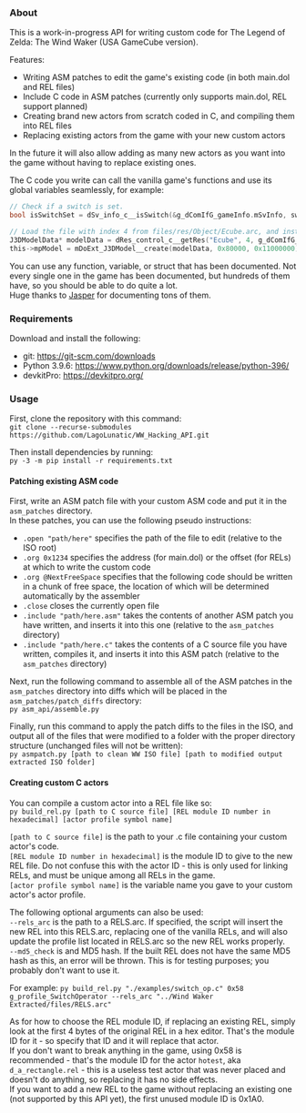 
### About

This is a work-in-progress API for writing custom code for The Legend of Zelda: The Wind Waker (USA GameCube version).

Features:
* Writing ASM patches to edit the game's existing code (in both main.dol and REL files)
* Include C code in ASM patches (currently only supports main.dol, REL support planned)
* Creating brand new actors from scratch coded in C, and compiling them into REL files
* Replacing existing actors from the game with your new custom actors

In the future it will also allow adding as many new actors as you want into the game without having to replace existing ones.  

The C code you write can call the vanilla game's functions and use its global variables seamlessly, for example:
```c
// Check if a switch is set.
bool isSwitchSet = dSv_info_c__isSwitch(&g_dComIfG_gameInfo.mSvInfo, switchToCheck, this->parent.mCurrent.mRoomNo);
```
```c
// Load the file with index 4 from files/res/Object/Ecube.arc, and instantiate it as a 3D model.
J3DModelData* modelData = dRes_control_c__getRes("Ecube", 4, g_dComIfG_gameInfo.mResCtrl.mObjectInfo, 0x40);
this->mpModel = mDoExt_J3DModel__create(modelData, 0x80000, 0x11000000);
```

You can use any function, variable, or struct that has been documented. Not every single one in the game has been documented, but hundreds of them have, so you should be able to do quite a lot.  
Huge thanks to [Jasper](https://github.com/magcius) for documenting tons of them.  

### Requirements

Download and install the following:
* git: https://git-scm.com/downloads
* Python 3.9.6: https://www.python.org/downloads/release/python-396/
* devkitPro: https://devkitpro.org/

### Usage

First, clone the repository with this command:  
`git clone --recurse-submodules https://github.com/LagoLunatic/WW_Hacking_API.git`  

Then install dependencies by running:  
`py -3 -m pip install -r requirements.txt`  

#### Patching existing ASM code

First, write an ASM patch file with your custom ASM code and put it in the `asm_patches` directory.  
In these patches, you can use the following pseudo instructions:
* `.open "path/here"` specifies the path of the file to edit (relative to the ISO root)
* `.org 0x1234` specifies the address (for main.dol) or the offset (for RELs) at which to write the custom code
* `.org @NextFreeSpace` specifies that the following code should be written in a chunk of free space, the location of which will be determined automatically by the assembler
* `.close` closes the currently open file
* `.include "path/here.asm"` takes the contents of another ASM patch you have written, and inserts it into this one (relative to the `asm_patches` directory)
* `.include "path/here.c"` takes the contents of a C source file you have written, compiles it, and inserts it into this ASM patch (relative to the `asm_patches` directory)

Next, run the following command to assemble all of the ASM patches in the `asm_patches` directory into diffs which will be placed in the `asm_patches/patch_diffs` directory:  
`py asm_api/assemble.py`

Finally, run this command to apply the patch diffs to the files in the ISO, and output all of the files that were modified to a folder with the proper directory structure (unchanged files will not be written):  
`py asmpatch.py [path to clean WW ISO file] [path to modified output extracted ISO folder]`

#### Creating custom C actors

You can compile a custom actor into a REL file like so:  
`py build_rel.py [path to C source file] [REL module ID number in hexadecimal] [actor profile symbol name]`

`[path to C source file]` is the path to your .c file containing your custom actor's code.  
`[REL module ID number in hexadecimal]` is the module ID to give to the new REL file. Do not confuse this with the actor ID - this is only used for linking RELs, and must be unique among all RELs in the game.  
`[actor profile symbol name]` is the variable name you gave to your custom actor's actor profile.  

The following optional arguments can also be used:  
`--rels_arc` is the path to a RELS.arc. If specified, the script will insert the new REL into this RELS.arc, replacing one of the vanilla RELs, and will also update the profile list located in RELS.arc so the new REL works properly.  
`--md5_check` is and MD5 hash. If the built REL does not have the same MD5 hash as this, an error will be thrown. This is for testing purposes; you probably don't want to use it.  

For example:
`py build_rel.py "./examples/switch_op.c" 0x58 g_profile_SwitchOperator --rels_arc "../Wind Waker Extracted/files/RELS.arc"`

As for how to choose the REL module ID, if replacing an existing REL, simply look at the first 4 bytes of the original REL in a hex editor. That's the module ID for it - so specify that ID and it will replace that actor.  
If you don't want to break anything in the game, using 0x58 is recommended - that's the module ID for the actor `hotest`, aka `d_a_rectangle.rel` - this is a useless test actor that was never placed and doesn't do anything, so replacing it has no side effects.  
If you want to add a new REL to the game without replacing an existing one (not supported by this API yet), the first unused module ID is 0x1A0.  
